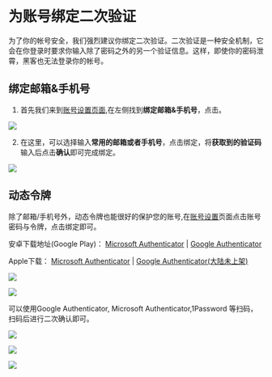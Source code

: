 # 为账号绑定二次验证
为了你的帐号安全，我们强烈建议你绑定二次验证。二次验证是一种安全机制，它会在你登录时要求你输入除了密码之外的另一个验证信息。这样，即使你的密码泄霄，黑客也无法登录你的帐号。

## 绑定邮箱&手机号

1. 首先我们来到[账号设置页面](https://app.rainyun.com/account/settings),在左侧找到**绑定邮箱&手机号**，点击。

![](https://cn-sy1.rains3.com/rainyun-assets/pic/2024/04/20240408172418_818a3d518469e5a9a9e0e1da04059e9d.png)

2. 在这里，可以选择输入**常用的邮箱或者手机号**，点击绑定，将**获取到的验证码**输入后点击**确认**即可完成绑定。

![](https://cn-sy1.rains3.com/rainyun-assets/pic/2024/04/20240408172725_b981c069ae2819d1f5fa95ddba0dbcb1.png)


## 动态令牌

除了邮箱/手机号外，动态令牌也能很好的保护您的账号,在[账号设置](https://app.rainyun.com/account/settings)页面点击账号密码与令牌，点击绑定即可。

安卓下载地址(Google Play)：
[Microsoft Authenticator](https://play.google.com/store/apps/details?id=com.azure.authenticator&hl=zh_TW&gl=US)
| [Google Authenticator](https://play.google.com/store/apps/details?id=com.google.android.apps.authenticator2&hl=zh_TW&gl=US)

Apple下载：
[Microsoft Authenticator](https://apps.apple.com/cn/app/microsoft-authenticator/id983156458) |
[Google Authenticator(大陆未上架)](https://apps.apple.com/us/app/google-authenticator/id388497605)

![](https://cn-sy1.rains3.com/rainyun-assets/pic/2024/04/20240409141028_dc47f71c2586d19bc43e2152d8efdd23.png)

![](https://cn-sy1.rains3.com/rainyun-assets/pic/2024/04/20240409140822_2867b9b7666983a7617430464c21ea4d.png)


可以使用Google Authenticator, Microsoft Authenticator,1Password 等扫码，扫码后进行二次确认即可。

![](https://cn-sy1.rains3.com/rainyun-assets/pic/2024/04/20240409141318_fa2dde4a69e9b8228e42bf39ffcecc36.jpeg)

![](https://cn-sy1.rains3.com/rainyun-assets/pic/2024/04/20240409141542_f70c08c4e239cebaeb46486a2e302f46.jpeg)

![](https://cn-sy1.rains3.com/rainyun-assets/pic/2024/04/20240409141621_643c4819c6a4a1687d53e046053f082b.png)
